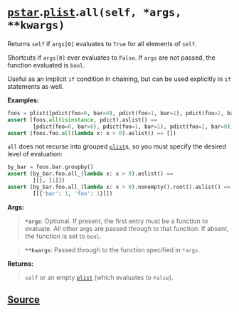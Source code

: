 # [`pstar`](./pstar.md).[`plist`](./pstar_plist.md).`all(self, *args, **kwargs)`

Returns `self` if `args[0]` evaluates to `True` for all elements of `self`.

Shortcuts if `args[0]` ever evaluates to `False`.
If `args` are not passed, the function evaluated is `bool`.

Useful as an implicit `if` condition in chaining, but can be used explicitly
in `if` statements as well.

**Examples:**
```python
foos = plist([pdict(foo=0, bar=0), pdict(foo=1, bar=1), pdict(foo=2, bar=0)])
assert (foos.all(isinstance, pdict).aslist() ==
        [pdict(foo=0, bar=0), pdict(foo=1, bar=1), pdict(foo=2, bar=0)])
assert (foos.foo.all(lambda x: x > 0).aslist() == [])
```

`all` does not recurse into grouped [`plist`](./pstar_plist.md)s, so you must specify the
desired level of evaluation:
```python
by_bar = foos.bar.groupby()
assert (by_bar.foo.all_(lambda x: x > 0).aslist() ==
        [[], [1]])
assert (by_bar.foo.all_(lambda x: x > 0).nonempty().root().aslist() ==
        [[{'bar': 1, 'foo': 1}]])
```

**Args:**

>    **`*args`**: Optional. If present, the first entry must be a function to evaluate.
>           All other args are passed through to that function. If absent, the
>           function is set to `bool`.

>    **`**kwargs`**: Passed through to the function specified in `*args`.

**Returns:**

>    `self` or an empty [`plist`](./pstar_plist.md) (which evaluates to `False`).



## [Source](../pstar/pstar.py#L3846-L3891)